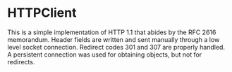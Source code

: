 HTTPClient
==========

This is a simple implementation of HTTP 1.1 that abides by the RFC 2616 memorandum. Header fields are written and sent manually through a low level socket connection. Redirect codes 301 and 307 are properly handled. A persistent connection was used for obtaining objects, but not for redirects.
